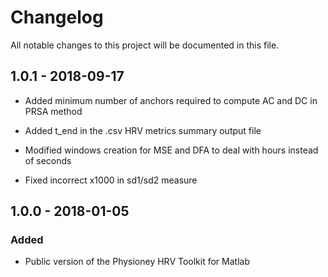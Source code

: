 # Changelog
All notable changes to this project will be documented in this file.

## 1.0.1  - 2018-09-17

- Added minimum number of anchors required to compute AC and DC in PRSA method

- Added t_end in the .csv HRV metrics summary output file

- Modified windows creation for MSE and DFA to deal with hours instead of seconds

- Fixed incorrect x1000 in sd1/sd2 measure

## 1.0.0  - 2018-01-05
### Added
- Public version of the Physioney HRV Toolkit for Matlab 

[Unreleased]: https://github.com/cliffordlab/Physionet-HRV-toolbox-for-MATLAB/edit/master/compare/v1.0.0...HEAD

